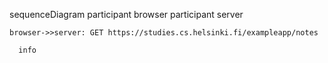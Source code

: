 sequenceDiagram
    participant browser
    participant server

    browser->>server: GET https://studies.cs.helsinki.fi/exampleapp/notes
    

```mermaid
  info
```
